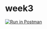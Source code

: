 # week3
[![Run in Postman](https://run.pstmn.io/button.svg)](https://god.postman.co/run-collection/b125de73098ea8731a9b)
